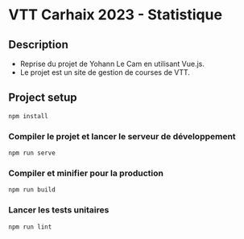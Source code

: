 # VTT Carhaix 2023 - Statistique

## Description

- Reprise du projet de Yohann Le Cam en utilisant Vue.js.
- Le projet est un site de gestion de courses de VTT.

## Project setup

```
npm install
```

### Compiler le projet et lancer le serveur de développement

```
npm run serve
```

### Compiler et minifier pour la production

```
npm run build
```

### Lancer les tests unitaires

```
npm run lint
```
